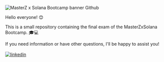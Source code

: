 ![MasterZ x Solana Bootcamp banner Github](https://github.com/FrancescoZaratti/MasterZxSolana/assets/153545609/a8251c5c-9db0-4b5e-842e-4e0b41e1e6e4)

Hello everyone! 😊 

This is a small repository containing the final exam of the MasterZxSolana Bootcamp. 🎓💻

If you need information or have other questions, I'll be happy to assist you!
\
\
[![linkedin](https://img.shields.io/badge/linkedin-0A66C2?style=for-the-badge&logo=linkedin&logoColor=white)](https://www.linkedin.com/in/francescozaratti/)
